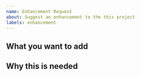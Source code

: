 ```yaml
---
name: Enhancement Request
about: Suggest an enhancement to the this project
labels: enhancement
---
```


<!-- Please only use this template for submitting enhancement requests -->

## What you want to add

## Why this is needed
